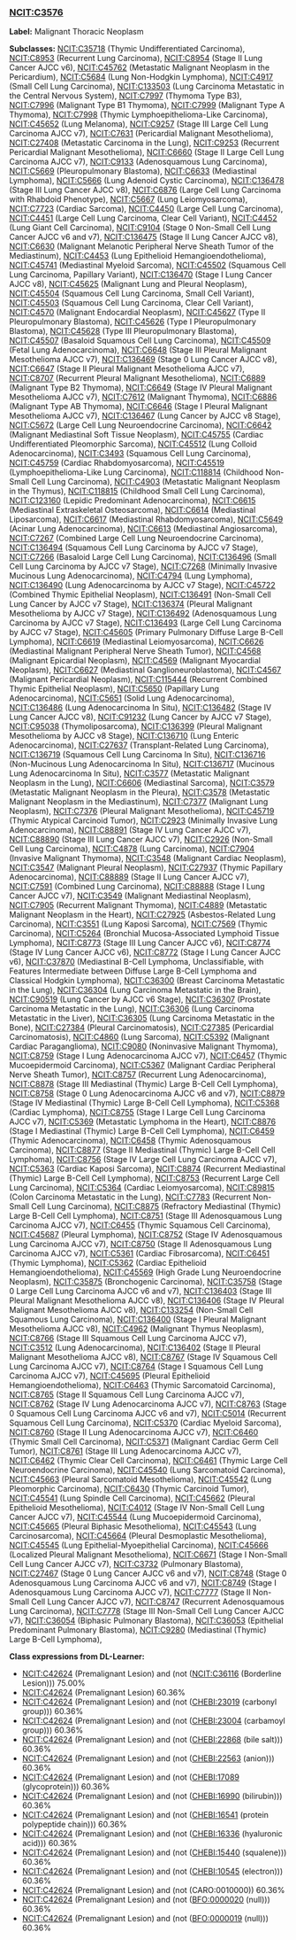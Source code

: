 
### [NCIT:C3576](http://purl.obolibrary.org/obo/NCIT_C3576)
**Label:** Malignant Thoracic Neoplasm

**Subclasses:** [NCIT:C35718](http://purl.obolibrary.org/obo/NCIT_C35718) (Thymic Undifferentiated Carcinoma), [NCIT:C8953](http://purl.obolibrary.org/obo/NCIT_C8953) (Recurrent Lung Carcinoma), [NCIT:C8954](http://purl.obolibrary.org/obo/NCIT_C8954) (Stage II Lung Cancer AJCC v6), [NCIT:C45762](http://purl.obolibrary.org/obo/NCIT_C45762) (Metastatic Malignant Neoplasm in the Pericardium), [NCIT:C5684](http://purl.obolibrary.org/obo/NCIT_C5684) (Lung Non-Hodgkin Lymphoma), [NCIT:C4917](http://purl.obolibrary.org/obo/NCIT_C4917) (Small Cell Lung Carcinoma), [NCIT:C133503](http://purl.obolibrary.org/obo/NCIT_C133503) (Lung Carcinoma Metastatic in the Central Nervous System), [NCIT:C7997](http://purl.obolibrary.org/obo/NCIT_C7997) (Thymoma Type B3), [NCIT:C7996](http://purl.obolibrary.org/obo/NCIT_C7996) (Malignant Type B1 Thymoma), [NCIT:C7999](http://purl.obolibrary.org/obo/NCIT_C7999) (Malignant Type A Thymoma), [NCIT:C7998](http://purl.obolibrary.org/obo/NCIT_C7998) (Thymic Lymphoepithelioma-Like Carcinoma), [NCIT:C45652](http://purl.obolibrary.org/obo/NCIT_C45652) (Lung Melanoma), [NCIT:C9257](http://purl.obolibrary.org/obo/NCIT_C9257) (Stage III Large Cell Lung Carcinoma AJCC v7), [NCIT:C7631](http://purl.obolibrary.org/obo/NCIT_C7631) (Pericardial Malignant Mesothelioma), [NCIT:C27408](http://purl.obolibrary.org/obo/NCIT_C27408) (Metastatic Carcinoma in the Lung), [NCIT:C9253](http://purl.obolibrary.org/obo/NCIT_C9253) (Recurrent Pericardial Malignant Mesothelioma), [NCIT:C6660](http://purl.obolibrary.org/obo/NCIT_C6660) (Stage II Large Cell Lung Carcinoma AJCC v7), [NCIT:C9133](http://purl.obolibrary.org/obo/NCIT_C9133) (Adenosquamous Lung Carcinoma), [NCIT:C5669](http://purl.obolibrary.org/obo/NCIT_C5669) (Pleuropulmonary Blastoma), [NCIT:C6633](http://purl.obolibrary.org/obo/NCIT_C6633) (Mediastinal Lymphoma), [NCIT:C5666](http://purl.obolibrary.org/obo/NCIT_C5666) (Lung Adenoid Cystic Carcinoma), [NCIT:C136478](http://purl.obolibrary.org/obo/NCIT_C136478) (Stage III Lung Cancer AJCC v8), [NCIT:C6876](http://purl.obolibrary.org/obo/NCIT_C6876) (Large Cell Lung Carcinoma with Rhabdoid Phenotype), [NCIT:C5667](http://purl.obolibrary.org/obo/NCIT_C5667) (Lung Leiomyosarcoma), [NCIT:C7723](http://purl.obolibrary.org/obo/NCIT_C7723) (Cardiac Sarcoma), [NCIT:C4450](http://purl.obolibrary.org/obo/NCIT_C4450) (Large Cell Lung Carcinoma), [NCIT:C4451](http://purl.obolibrary.org/obo/NCIT_C4451) (Large Cell Lung Carcinoma, Clear Cell Variant), [NCIT:C4452](http://purl.obolibrary.org/obo/NCIT_C4452) (Lung Giant Cell Carcinoma), [NCIT:C9104](http://purl.obolibrary.org/obo/NCIT_C9104) (Stage 0 Non-Small Cell Lung Cancer AJCC v6 and v7), [NCIT:C136475](http://purl.obolibrary.org/obo/NCIT_C136475) (Stage II Lung Cancer AJCC v8), [NCIT:C6630](http://purl.obolibrary.org/obo/NCIT_C6630) (Malignant Melanotic Peripheral Nerve Sheath Tumor of the Mediastinum), [NCIT:C4453](http://purl.obolibrary.org/obo/NCIT_C4453) (Lung Epithelioid Hemangioendothelioma), [NCIT:C45741](http://purl.obolibrary.org/obo/NCIT_C45741) (Mediastinal Myeloid Sarcoma), [NCIT:C45502](http://purl.obolibrary.org/obo/NCIT_C45502) (Squamous Cell Lung Carcinoma, Papillary Variant), [NCIT:C136470](http://purl.obolibrary.org/obo/NCIT_C136470) (Stage I Lung Cancer AJCC v8), [NCIT:C45625](http://purl.obolibrary.org/obo/NCIT_C45625) (Malignant Lung and Pleural Neoplasm), [NCIT:C45504](http://purl.obolibrary.org/obo/NCIT_C45504) (Squamous Cell Lung Carcinoma, Small Cell Variant), [NCIT:C45503](http://purl.obolibrary.org/obo/NCIT_C45503) (Squamous Cell Lung Carcinoma, Clear Cell Variant), [NCIT:C4570](http://purl.obolibrary.org/obo/NCIT_C4570) (Malignant Endocardial Neoplasm), [NCIT:C45627](http://purl.obolibrary.org/obo/NCIT_C45627) (Type II Pleuropulmonary Blastoma), [NCIT:C45626](http://purl.obolibrary.org/obo/NCIT_C45626) (Type I Pleuropulmonary Blastoma), [NCIT:C45628](http://purl.obolibrary.org/obo/NCIT_C45628) (Type III Pleuropulmonary Blastoma), [NCIT:C45507](http://purl.obolibrary.org/obo/NCIT_C45507) (Basaloid Squamous Cell Lung Carcinoma), [NCIT:C45509](http://purl.obolibrary.org/obo/NCIT_C45509) (Fetal Lung Adenocarcinoma), [NCIT:C6648](http://purl.obolibrary.org/obo/NCIT_C6648) (Stage III Pleural Malignant Mesothelioma AJCC v7), [NCIT:C136469](http://purl.obolibrary.org/obo/NCIT_C136469) (Stage 0 Lung Cancer AJCC v8), [NCIT:C6647](http://purl.obolibrary.org/obo/NCIT_C6647) (Stage II Pleural Malignant Mesothelioma AJCC v7), [NCIT:C8707](http://purl.obolibrary.org/obo/NCIT_C8707) (Recurrent Pleural Malignant Mesothelioma), [NCIT:C6889](http://purl.obolibrary.org/obo/NCIT_C6889) (Malignant Type B2 Thymoma), [NCIT:C6649](http://purl.obolibrary.org/obo/NCIT_C6649) (Stage IV Pleural Malignant Mesothelioma AJCC v7), [NCIT:C7612](http://purl.obolibrary.org/obo/NCIT_C7612) (Malignant Thymoma), [NCIT:C6886](http://purl.obolibrary.org/obo/NCIT_C6886) (Malignant Type AB Thymoma), [NCIT:C6646](http://purl.obolibrary.org/obo/NCIT_C6646) (Stage I Pleural Malignant Mesothelioma AJCC v7), [NCIT:C136467](http://purl.obolibrary.org/obo/NCIT_C136467) (Lung Cancer by AJCC v8 Stage), [NCIT:C5672](http://purl.obolibrary.org/obo/NCIT_C5672) (Large Cell Lung Neuroendocrine Carcinoma), [NCIT:C6642](http://purl.obolibrary.org/obo/NCIT_C6642) (Malignant Mediastinal Soft Tissue Neoplasm), [NCIT:C45755](http://purl.obolibrary.org/obo/NCIT_C45755) (Cardiac Undifferentiated Pleomorphic Sarcoma), [NCIT:C45512](http://purl.obolibrary.org/obo/NCIT_C45512) (Lung Colloid Adenocarcinoma), [NCIT:C3493](http://purl.obolibrary.org/obo/NCIT_C3493) (Squamous Cell Lung Carcinoma), [NCIT:C45759](http://purl.obolibrary.org/obo/NCIT_C45759) (Cardiac Rhabdomyosarcoma), [NCIT:C45519](http://purl.obolibrary.org/obo/NCIT_C45519) (Lymphoepithelioma-Like Lung Carcinoma), [NCIT:C118814](http://purl.obolibrary.org/obo/NCIT_C118814) (Childhood Non-Small Cell Lung Carcinoma), [NCIT:C4903](http://purl.obolibrary.org/obo/NCIT_C4903) (Metastatic Malignant Neoplasm in the Thymus), [NCIT:C118815](http://purl.obolibrary.org/obo/NCIT_C118815) (Childhood Small Cell Lung Carcinoma), [NCIT:C123160](http://purl.obolibrary.org/obo/NCIT_C123160) (Lepidic Predominant Adenocarcinoma), [NCIT:C6615](http://purl.obolibrary.org/obo/NCIT_C6615) (Mediastinal Extraskeletal Osteosarcoma), [NCIT:C6614](http://purl.obolibrary.org/obo/NCIT_C6614) (Mediastinal Liposarcoma), [NCIT:C6617](http://purl.obolibrary.org/obo/NCIT_C6617) (Mediastinal Rhabdomyosarcoma), [NCIT:C5649](http://purl.obolibrary.org/obo/NCIT_C5649) (Acinar Lung Adenocarcinoma), [NCIT:C6613](http://purl.obolibrary.org/obo/NCIT_C6613) (Mediastinal Angiosarcoma), [NCIT:C7267](http://purl.obolibrary.org/obo/NCIT_C7267) (Combined Large Cell Lung Neuroendocrine Carcinoma), [NCIT:C136494](http://purl.obolibrary.org/obo/NCIT_C136494) (Squamous Cell Lung Carcinoma by AJCC v7 Stage), [NCIT:C7266](http://purl.obolibrary.org/obo/NCIT_C7266) (Basaloid Large Cell Lung Carcinoma), [NCIT:C136496](http://purl.obolibrary.org/obo/NCIT_C136496) (Small Cell Lung Carcinoma by AJCC v7 Stage), [NCIT:C7268](http://purl.obolibrary.org/obo/NCIT_C7268) (Minimally Invasive Mucinous Lung Adenocarcinoma), [NCIT:C4794](http://purl.obolibrary.org/obo/NCIT_C4794) (Lung Lymphoma), [NCIT:C136490](http://purl.obolibrary.org/obo/NCIT_C136490) (Lung Adenocarcinoma by AJCC v7 Stage), [NCIT:C45722](http://purl.obolibrary.org/obo/NCIT_C45722) (Combined Thymic Epithelial Neoplasm), [NCIT:C136491](http://purl.obolibrary.org/obo/NCIT_C136491) (Non-Small Cell Lung Cancer by AJCC v7 Stage), [NCIT:C136374](http://purl.obolibrary.org/obo/NCIT_C136374) (Pleural Malignant Mesothelioma by AJCC v7 Stage), [NCIT:C136492](http://purl.obolibrary.org/obo/NCIT_C136492) (Adenosquamous Lung Carcinoma by AJCC v7 Stage), [NCIT:C136493](http://purl.obolibrary.org/obo/NCIT_C136493) (Large Cell Lung Carcinoma by AJCC v7 Stage), [NCIT:C45605](http://purl.obolibrary.org/obo/NCIT_C45605) (Primary Pulmonary Diffuse Large B-Cell Lymphoma), [NCIT:C6619](http://purl.obolibrary.org/obo/NCIT_C6619) (Mediastinal Leiomyosarcoma), [NCIT:C6626](http://purl.obolibrary.org/obo/NCIT_C6626) (Mediastinal Malignant Peripheral Nerve Sheath Tumor), [NCIT:C4568](http://purl.obolibrary.org/obo/NCIT_C4568) (Malignant Epicardial Neoplasm), [NCIT:C4569](http://purl.obolibrary.org/obo/NCIT_C4569) (Malignant Myocardial Neoplasm), [NCIT:C6627](http://purl.obolibrary.org/obo/NCIT_C6627) (Mediastinal Ganglioneuroblastoma), [NCIT:C4567](http://purl.obolibrary.org/obo/NCIT_C4567) (Malignant Pericardial Neoplasm), [NCIT:C115444](http://purl.obolibrary.org/obo/NCIT_C115444) (Recurrent Combined Thymic Epithelial Neoplasm), [NCIT:C5650](http://purl.obolibrary.org/obo/NCIT_C5650) (Papillary Lung Adenocarcinoma), [NCIT:C5651](http://purl.obolibrary.org/obo/NCIT_C5651) (Solid Lung Adenocarcinoma), [NCIT:C136486](http://purl.obolibrary.org/obo/NCIT_C136486) (Lung Adenocarcinoma In Situ), [NCIT:C136482](http://purl.obolibrary.org/obo/NCIT_C136482) (Stage IV Lung Cancer AJCC v8), [NCIT:C91232](http://purl.obolibrary.org/obo/NCIT_C91232) (Lung Cancer by AJCC v7 Stage), [NCIT:C95038](http://purl.obolibrary.org/obo/NCIT_C95038) (Thymoliposarcoma), [NCIT:C136399](http://purl.obolibrary.org/obo/NCIT_C136399) (Pleural Malignant Mesothelioma by AJCC v8 Stage), [NCIT:C136710](http://purl.obolibrary.org/obo/NCIT_C136710) (Lung Enteric Adenocarcinoma), [NCIT:C27637](http://purl.obolibrary.org/obo/NCIT_C27637) (Transplant-Related Lung Carcinoma), [NCIT:C136719](http://purl.obolibrary.org/obo/NCIT_C136719) (Squamous Cell Lung Carcinoma In Situ), [NCIT:C136716](http://purl.obolibrary.org/obo/NCIT_C136716) (Non-Mucinous Lung Adenocarcinoma In Situ), [NCIT:C136717](http://purl.obolibrary.org/obo/NCIT_C136717) (Mucinous Lung Adenocarcinoma In Situ), [NCIT:C3577](http://purl.obolibrary.org/obo/NCIT_C3577) (Metastatic Malignant Neoplasm in the Lung), [NCIT:C6606](http://purl.obolibrary.org/obo/NCIT_C6606) (Mediastinal Sarcoma), [NCIT:C3579](http://purl.obolibrary.org/obo/NCIT_C3579) (Metastatic Malignant Neoplasm in the Pleura), [NCIT:C3578](http://purl.obolibrary.org/obo/NCIT_C3578) (Metastatic Malignant Neoplasm in the Mediastinum), [NCIT:C7377](http://purl.obolibrary.org/obo/NCIT_C7377) (Malignant Lung Neoplasm), [NCIT:C7376](http://purl.obolibrary.org/obo/NCIT_C7376) (Pleural Malignant Mesothelioma), [NCIT:C45719](http://purl.obolibrary.org/obo/NCIT_C45719) (Thymic Atypical Carcinoid Tumor), [NCIT:C2923](http://purl.obolibrary.org/obo/NCIT_C2923) (Minimally Invasive Lung Adenocarcinoma), [NCIT:C88891](http://purl.obolibrary.org/obo/NCIT_C88891) (Stage IV Lung Cancer AJCC v7), [NCIT:C88890](http://purl.obolibrary.org/obo/NCIT_C88890) (Stage III Lung Cancer AJCC v7), [NCIT:C2926](http://purl.obolibrary.org/obo/NCIT_C2926) (Non-Small Cell Lung Carcinoma), [NCIT:C4878](http://purl.obolibrary.org/obo/NCIT_C4878) (Lung Carcinoma), [NCIT:C7904](http://purl.obolibrary.org/obo/NCIT_C7904) (Invasive Malignant Thymoma), [NCIT:C3548](http://purl.obolibrary.org/obo/NCIT_C3548) (Malignant Cardiac Neoplasm), [NCIT:C3547](http://purl.obolibrary.org/obo/NCIT_C3547) (Malignant Pleural Neoplasm), [NCIT:C27937](http://purl.obolibrary.org/obo/NCIT_C27937) (Thymic Papillary Adenocarcinoma), [NCIT:C88889](http://purl.obolibrary.org/obo/NCIT_C88889) (Stage II Lung Cancer AJCC v7), [NCIT:C7591](http://purl.obolibrary.org/obo/NCIT_C7591) (Combined Lung Carcinoma), [NCIT:C88888](http://purl.obolibrary.org/obo/NCIT_C88888) (Stage I Lung Cancer AJCC v7), [NCIT:C3549](http://purl.obolibrary.org/obo/NCIT_C3549) (Malignant Mediastinal Neoplasm), [NCIT:C7905](http://purl.obolibrary.org/obo/NCIT_C7905) (Recurrent Malignant Thymoma), [NCIT:C4889](http://purl.obolibrary.org/obo/NCIT_C4889) (Metastatic Malignant Neoplasm in the Heart), [NCIT:C27925](http://purl.obolibrary.org/obo/NCIT_C27925) (Asbestos-Related Lung Carcinoma), [NCIT:C3551](http://purl.obolibrary.org/obo/NCIT_C3551) (Lung Kaposi Sarcoma), [NCIT:C7569](http://purl.obolibrary.org/obo/NCIT_C7569) (Thymic Carcinoma), [NCIT:C5264](http://purl.obolibrary.org/obo/NCIT_C5264) (Bronchial Mucosa-Associated Lymphoid Tissue Lymphoma), [NCIT:C8773](http://purl.obolibrary.org/obo/NCIT_C8773) (Stage III Lung Cancer AJCC v6), [NCIT:C8774](http://purl.obolibrary.org/obo/NCIT_C8774) (Stage IV Lung Cancer AJCC v6), [NCIT:C8772](http://purl.obolibrary.org/obo/NCIT_C8772) (Stage I Lung Cancer AJCC v6), [NCIT:C37870](http://purl.obolibrary.org/obo/NCIT_C37870) (Mediastinal B-Cell Lymphoma, Unclassifiable, with Features Intermediate between Diffuse Large B-Cell Lymphoma and Classical Hodgkin Lymphoma), [NCIT:C36300](http://purl.obolibrary.org/obo/NCIT_C36300) (Breast Carcinoma Metastatic in the Lung), [NCIT:C36304](http://purl.obolibrary.org/obo/NCIT_C36304) (Lung Carcinoma Metastatic in the Brain), [NCIT:C90519](http://purl.obolibrary.org/obo/NCIT_C90519) (Lung Cancer by AJCC v6 Stage), [NCIT:C36307](http://purl.obolibrary.org/obo/NCIT_C36307) (Prostate Carcinoma Metastatic in the Lung), [NCIT:C36306](http://purl.obolibrary.org/obo/NCIT_C36306) (Lung Carcinoma Metastatic in the Liver), [NCIT:C36305](http://purl.obolibrary.org/obo/NCIT_C36305) (Lung Carcinoma Metastatic in the Bone), [NCIT:C27384](http://purl.obolibrary.org/obo/NCIT_C27384) (Pleural Carcinomatosis), [NCIT:C27385](http://purl.obolibrary.org/obo/NCIT_C27385) (Pericardial Carcinomatosis), [NCIT:C4860](http://purl.obolibrary.org/obo/NCIT_C4860) (Lung Sarcoma), [NCIT:C5392](http://purl.obolibrary.org/obo/NCIT_C5392) (Malignant Cardiac Paraganglioma), [NCIT:C9080](http://purl.obolibrary.org/obo/NCIT_C9080) (Noninvasive Malignant Thymoma), [NCIT:C8759](http://purl.obolibrary.org/obo/NCIT_C8759) (Stage I Lung Adenocarcinoma AJCC v7), [NCIT:C6457](http://purl.obolibrary.org/obo/NCIT_C6457) (Thymic Mucoepidermoid Carcinoma), [NCIT:C5367](http://purl.obolibrary.org/obo/NCIT_C5367) (Malignant Cardiac Peripheral Nerve Sheath Tumor), [NCIT:C8757](http://purl.obolibrary.org/obo/NCIT_C8757) (Recurrent Lung Adenocarcinoma), [NCIT:C8878](http://purl.obolibrary.org/obo/NCIT_C8878) (Stage III Mediastinal (Thymic) Large B-Cell Cell Lymphoma), [NCIT:C8758](http://purl.obolibrary.org/obo/NCIT_C8758) (Stage 0 Lung Adenocarcinoma AJCC v6 and v7), [NCIT:C8879](http://purl.obolibrary.org/obo/NCIT_C8879) (Stage IV Mediastinal (Thymic) Large B-Cell Cell Lymphoma), [NCIT:C5368](http://purl.obolibrary.org/obo/NCIT_C5368) (Cardiac Lymphoma), [NCIT:C8755](http://purl.obolibrary.org/obo/NCIT_C8755) (Stage I Large Cell Lung Carcinoma AJCC v7), [NCIT:C5369](http://purl.obolibrary.org/obo/NCIT_C5369) (Metastatic Lymphoma in the Heart), [NCIT:C8876](http://purl.obolibrary.org/obo/NCIT_C8876) (Stage I Mediastinal (Thymic) Large B-Cell Cell Lymphoma), [NCIT:C6459](http://purl.obolibrary.org/obo/NCIT_C6459) (Thymic Adenocarcinoma), [NCIT:C6458](http://purl.obolibrary.org/obo/NCIT_C6458) (Thymic Adenosquamous Carcinoma), [NCIT:C8877](http://purl.obolibrary.org/obo/NCIT_C8877) (Stage II Mediastinal (Thymic) Large B-Cell Cell Lymphoma), [NCIT:C8756](http://purl.obolibrary.org/obo/NCIT_C8756) (Stage IV Large Cell Lung Carcinoma AJCC v7), [NCIT:C5363](http://purl.obolibrary.org/obo/NCIT_C5363) (Cardiac Kaposi Sarcoma), [NCIT:C8874](http://purl.obolibrary.org/obo/NCIT_C8874) (Recurrent Mediastinal (Thymic) Large B-Cell Cell Lymphoma), [NCIT:C8753](http://purl.obolibrary.org/obo/NCIT_C8753) (Recurrent Large Cell Lung Carcinoma), [NCIT:C5364](http://purl.obolibrary.org/obo/NCIT_C5364) (Cardiac Leiomyosarcoma), [NCIT:C89815](http://purl.obolibrary.org/obo/NCIT_C89815) (Colon Carcinoma Metastatic in the Lung), [NCIT:C7783](http://purl.obolibrary.org/obo/NCIT_C7783) (Recurrent Non-Small Cell Lung Carcinoma), [NCIT:C8875](http://purl.obolibrary.org/obo/NCIT_C8875) (Refractory Mediastinal (Thymic) Large B-Cell Cell Lymphoma), [NCIT:C8751](http://purl.obolibrary.org/obo/NCIT_C8751) (Stage III Adenosquamous Lung Carcinoma AJCC v7), [NCIT:C6455](http://purl.obolibrary.org/obo/NCIT_C6455) (Thymic Squamous Cell Carcinoma), [NCIT:C45687](http://purl.obolibrary.org/obo/NCIT_C45687) (Pleural Lymphoma), [NCIT:C8752](http://purl.obolibrary.org/obo/NCIT_C8752) (Stage IV Adenosquamous Lung Carcinoma AJCC v7), [NCIT:C8750](http://purl.obolibrary.org/obo/NCIT_C8750) (Stage II Adenosquamous Lung Carcinoma AJCC v7), [NCIT:C5361](http://purl.obolibrary.org/obo/NCIT_C5361) (Cardiac Fibrosarcoma), [NCIT:C6451](http://purl.obolibrary.org/obo/NCIT_C6451) (Thymic Lymphoma), [NCIT:C5362](http://purl.obolibrary.org/obo/NCIT_C5362) (Cardiac Epithelioid Hemangioendothelioma), [NCIT:C45569](http://purl.obolibrary.org/obo/NCIT_C45569) (High Grade Lung Neuroendocrine Neoplasm), [NCIT:C35875](http://purl.obolibrary.org/obo/NCIT_C35875) (Bronchogenic Carcinoma), [NCIT:C35758](http://purl.obolibrary.org/obo/NCIT_C35758) (Stage 0 Large Cell Lung Carcinoma AJCC v6 and v7), [NCIT:C136403](http://purl.obolibrary.org/obo/NCIT_C136403) (Stage III Pleural Malignant Mesothelioma AJCC v8), [NCIT:C136406](http://purl.obolibrary.org/obo/NCIT_C136406) (Stage IV Pleural Malignant Mesothelioma AJCC v8), [NCIT:C133254](http://purl.obolibrary.org/obo/NCIT_C133254) (Non-Small Cell Squamous Lung Carcinoma), [NCIT:C136400](http://purl.obolibrary.org/obo/NCIT_C136400) (Stage I Pleural Malignant Mesothelioma AJCC v8), [NCIT:C4962](http://purl.obolibrary.org/obo/NCIT_C4962) (Malignant Thymus Neoplasm), [NCIT:C8766](http://purl.obolibrary.org/obo/NCIT_C8766) (Stage III Squamous Cell Lung Carcinoma AJCC v7), [NCIT:C3512](http://purl.obolibrary.org/obo/NCIT_C3512) (Lung Adenocarcinoma), [NCIT:C136402](http://purl.obolibrary.org/obo/NCIT_C136402) (Stage II Pleural Malignant Mesothelioma AJCC v8), [NCIT:C8767](http://purl.obolibrary.org/obo/NCIT_C8767) (Stage IV Squamous Cell Lung Carcinoma AJCC v7), [NCIT:C8764](http://purl.obolibrary.org/obo/NCIT_C8764) (Stage I Squamous Cell Lung Carcinoma AJCC v7), [NCIT:C45695](http://purl.obolibrary.org/obo/NCIT_C45695) (Pleural Epithelioid Hemangioendothelioma), [NCIT:C6463](http://purl.obolibrary.org/obo/NCIT_C6463) (Thymic Sarcomatoid Carcinoma), [NCIT:C8765](http://purl.obolibrary.org/obo/NCIT_C8765) (Stage II Squamous Cell Lung Carcinoma AJCC v7), [NCIT:C8762](http://purl.obolibrary.org/obo/NCIT_C8762) (Stage IV Lung Adenocarcinoma AJCC v7), [NCIT:C8763](http://purl.obolibrary.org/obo/NCIT_C8763) (Stage 0 Squamous Cell Lung Carcinoma AJCC v6 and v7), [NCIT:C5014](http://purl.obolibrary.org/obo/NCIT_C5014) (Recurrent Squamous Cell Lung Carcinoma), [NCIT:C5370](http://purl.obolibrary.org/obo/NCIT_C5370) (Cardiac Myeloid Sarcoma), [NCIT:C8760](http://purl.obolibrary.org/obo/NCIT_C8760) (Stage II Lung Adenocarcinoma AJCC v7), [NCIT:C6460](http://purl.obolibrary.org/obo/NCIT_C6460) (Thymic Small Cell Carcinoma), [NCIT:C5371](http://purl.obolibrary.org/obo/NCIT_C5371) (Malignant Cardiac Germ Cell Tumor), [NCIT:C8761](http://purl.obolibrary.org/obo/NCIT_C8761) (Stage III Lung Adenocarcinoma AJCC v7), [NCIT:C6462](http://purl.obolibrary.org/obo/NCIT_C6462) (Thymic Clear Cell Carcinoma), [NCIT:C6461](http://purl.obolibrary.org/obo/NCIT_C6461) (Thymic Large Cell Neuroendocrine Carcinoma), [NCIT:C45540](http://purl.obolibrary.org/obo/NCIT_C45540) (Lung Sarcomatoid Carcinoma), [NCIT:C45663](http://purl.obolibrary.org/obo/NCIT_C45663) (Pleural Sarcomatoid Mesothelioma), [NCIT:C45542](http://purl.obolibrary.org/obo/NCIT_C45542) (Lung Pleomorphic Carcinoma), [NCIT:C6430](http://purl.obolibrary.org/obo/NCIT_C6430) (Thymic Carcinoid Tumor), [NCIT:C45541](http://purl.obolibrary.org/obo/NCIT_C45541) (Lung Spindle Cell Carcinoma), [NCIT:C45662](http://purl.obolibrary.org/obo/NCIT_C45662) (Pleural Epithelioid Mesothelioma), [NCIT:C4012](http://purl.obolibrary.org/obo/NCIT_C4012) (Stage IV Non-Small Cell Lung Cancer AJCC v7), [NCIT:C45544](http://purl.obolibrary.org/obo/NCIT_C45544) (Lung Mucoepidermoid Carcinoma), [NCIT:C45665](http://purl.obolibrary.org/obo/NCIT_C45665) (Pleural Biphasic Mesothelioma), [NCIT:C45543](http://purl.obolibrary.org/obo/NCIT_C45543) (Lung Carcinosarcoma), [NCIT:C45664](http://purl.obolibrary.org/obo/NCIT_C45664) (Pleural Desmoplastic Mesothelioma), [NCIT:C45545](http://purl.obolibrary.org/obo/NCIT_C45545) (Lung Epithelial-Myoepithelial Carcinoma), [NCIT:C45666](http://purl.obolibrary.org/obo/NCIT_C45666) (Localized Pleural Malignant Mesothelioma), [NCIT:C6671](http://purl.obolibrary.org/obo/NCIT_C6671) (Stage I Non-Small Cell Lung Cancer AJCC v7), [NCIT:C3732](http://purl.obolibrary.org/obo/NCIT_C3732) (Pulmonary Blastoma), [NCIT:C27467](http://purl.obolibrary.org/obo/NCIT_C27467) (Stage 0 Lung Cancer AJCC v6 and v7), [NCIT:C8748](http://purl.obolibrary.org/obo/NCIT_C8748) (Stage 0 Adenosquamous Lung Carcinoma AJCC v6 and v7), [NCIT:C8749](http://purl.obolibrary.org/obo/NCIT_C8749) (Stage I Adenosquamous Lung Carcinoma AJCC v7), [NCIT:C7777](http://purl.obolibrary.org/obo/NCIT_C7777) (Stage II Non-Small Cell Lung Cancer AJCC v7), [NCIT:C8747](http://purl.obolibrary.org/obo/NCIT_C8747) (Recurrent Adenosquamous Lung Carcinoma), [NCIT:C7778](http://purl.obolibrary.org/obo/NCIT_C7778) (Stage III Non-Small Cell Lung Cancer AJCC v7), [NCIT:C36054](http://purl.obolibrary.org/obo/NCIT_C36054) (Biphasic Pulmonary Blastoma), [NCIT:C36053](http://purl.obolibrary.org/obo/NCIT_C36053) (Epithelial Predominant Pulmonary Blastoma), [NCIT:C9280](http://purl.obolibrary.org/obo/NCIT_C9280) (Mediastinal (Thymic) Large B-Cell Lymphoma), 

**Class expressions from DL-Learner:**

- [NCIT:C42624](http://purl.obolibrary.org/obo/NCIT_C42624) (Premalignant Lesion) and (not ([NCIT:C36116](http://purl.obolibrary.org/obo/NCIT_C36116) (Borderline Lesion))) 75.00%
- [NCIT:C42624](http://purl.obolibrary.org/obo/NCIT_C42624) (Premalignant Lesion) 60.36%
- [NCIT:C42624](http://purl.obolibrary.org/obo/NCIT_C42624) (Premalignant Lesion) and (not ([CHEBI:23019](http://purl.obolibrary.org/obo/CHEBI_23019) (carbonyl group))) 60.36%
- [NCIT:C42624](http://purl.obolibrary.org/obo/NCIT_C42624) (Premalignant Lesion) and (not ([CHEBI:23004](http://purl.obolibrary.org/obo/CHEBI_23004) (carbamoyl group))) 60.36%
- [NCIT:C42624](http://purl.obolibrary.org/obo/NCIT_C42624) (Premalignant Lesion) and (not ([CHEBI:22868](http://purl.obolibrary.org/obo/CHEBI_22868) (bile salt))) 60.36%
- [NCIT:C42624](http://purl.obolibrary.org/obo/NCIT_C42624) (Premalignant Lesion) and (not ([CHEBI:22563](http://purl.obolibrary.org/obo/CHEBI_22563) (anion))) 60.36%
- [NCIT:C42624](http://purl.obolibrary.org/obo/NCIT_C42624) (Premalignant Lesion) and (not ([CHEBI:17089](http://purl.obolibrary.org/obo/CHEBI_17089) (glycoprotein))) 60.36%
- [NCIT:C42624](http://purl.obolibrary.org/obo/NCIT_C42624) (Premalignant Lesion) and (not ([CHEBI:16990](http://purl.obolibrary.org/obo/CHEBI_16990) (bilirubin))) 60.36%
- [NCIT:C42624](http://purl.obolibrary.org/obo/NCIT_C42624) (Premalignant Lesion) and (not ([CHEBI:16541](http://purl.obolibrary.org/obo/CHEBI_16541) (protein polypeptide chain))) 60.36%
- [NCIT:C42624](http://purl.obolibrary.org/obo/NCIT_C42624) (Premalignant Lesion) and (not ([CHEBI:16336](http://purl.obolibrary.org/obo/CHEBI_16336) (hyaluronic acid))) 60.36%
- [NCIT:C42624](http://purl.obolibrary.org/obo/NCIT_C42624) (Premalignant Lesion) and (not ([CHEBI:15440](http://purl.obolibrary.org/obo/CHEBI_15440) (squalene))) 60.36%
- [NCIT:C42624](http://purl.obolibrary.org/obo/NCIT_C42624) (Premalignant Lesion) and (not ([CHEBI:10545](http://purl.obolibrary.org/obo/CHEBI_10545) (electron))) 60.36%
- [NCIT:C42624](http://purl.obolibrary.org/obo/NCIT_C42624) (Premalignant Lesion) and (not (CARO:0010000)) 60.36%
- [NCIT:C42624](http://purl.obolibrary.org/obo/NCIT_C42624) (Premalignant Lesion) and (not ([BFO:0000020](http://purl.obolibrary.org/obo/BFO_0000020) (null))) 60.36%
- [NCIT:C42624](http://purl.obolibrary.org/obo/NCIT_C42624) (Premalignant Lesion) and (not ([BFO:0000019](http://purl.obolibrary.org/obo/BFO_0000019) (null))) 60.36%


